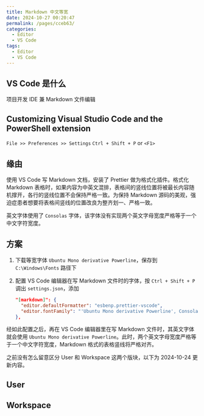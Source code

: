 ```yaml
---
title: Markdown 中文等宽
date: 2024-10-27 00:20:47
permalink: /pages/cceb63/
categories:
  - Editor
  - VS Code
tags:
  - Editor
  - VS Code
---
```


## VS Code 是什么

项目开发 IDE 兼 Markdown 文件编辑

## Customizing Visual Studio Code and the PowerShell extension

`File >> Preferences >> Settings`
`Ctrl + Shift + P` or `<F1>`

## 缘由

使用 VS Code 写 Markdown 文档，安装了 Prettier 做为格式化插件。格式化 Markdown 表格时，如果内容为中英文混排，表格间的竖线位置将被最长内容随机撑开，各行的竖线位置不会保持严格一致。为保持 Markdown 源码的美观，强迫症患者想要将表格间竖线的位置改良为整齐划一、严格一致。

英文字体使用了 `Consolas` 字体，该字体没有实现两个英文字母宽度严格等于一个中文字符宽度。

## 方案

1. 下载等宽字体 `Ubuntu Mono derivative Powerline`，保存到 `C:\Windows\Fonts` 路径下
2. 配置 VS Code 编辑器在写 Markdown 文件时的字体，按 `Ctrl + Shift + P` 调出 `settings.json`，添加

   ```json {3}
   "[markdown]": {
     "editor.defaultFormatter": "esbenp.prettier-vscode",
     "editor.fontFamily": "'Ubuntu Mono derivative Powerline', Consolas, 'PingFang SC Regular', monospace"
   },
   ```

经如此配置之后，再在 VS Code 编辑器里在写 Markdown 文件时，其英文字体就会使用 `Ubuntu Mono derivative Powerline`。此时，两个英文字母宽度严格等于一个中文字符宽度，Markdown 格式的表格竖线将严格对齐。

之前没有怎么留意区分 User 和 Workspace 这两个版块，以下为 2024-10-24 更新内容。

## User

## Workspace
